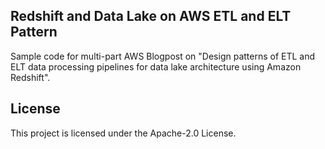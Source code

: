 ## Redshift and Data Lake on AWS ETL and ELT Pattern

Sample code for multi-part AWS Blogpost on "Design patterns of ETL and ELT data processing pipelines for data lake architecture using Amazon Redshift".

## License

This project is licensed under the Apache-2.0 License.
